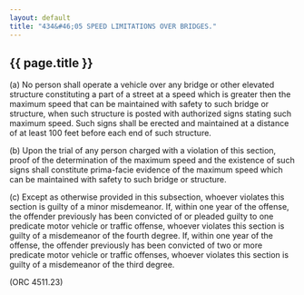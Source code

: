 ```yaml
---
layout: default 
title: "434&#46;05 SPEED LIMITATIONS OVER BRIDGES."
---
```


{{ page.title }}
----------------

​(a) No person shall operate a vehicle over any bridge or other elevated
structure constituting a part of a street at a speed which is greater
then the maximum speed that can be maintained with safety to such bridge
or structure, when such structure is posted with authorized signs
stating such maximum speed. Such signs shall be erected and maintained
at a distance of at least 100 feet before each end of such structure.

​(b) Upon the trial of any person charged with a violation of this
section, proof of the determination of the maximum speed and the
existence of such signs shall constitute prima-facie evidence of the
maximum speed which can be maintained with safety to such bridge or
structure.

​(c) Except as otherwise provided in this subsection, whoever violates
this section is guilty of a minor misdemeanor. If, within one year of
the offense, the offender previously has been convicted of or pleaded
guilty to one predicate motor vehicle or traffic offense, whoever
violates this section is guilty of a misdemeanor of the fourth degree.
If, within one year of the offense, the offender previously has been
convicted of two or more predicate motor vehicle or traffic offenses,
whoever violates this section is guilty of a misdemeanor of the third
degree.

(ORC 4511.23)
